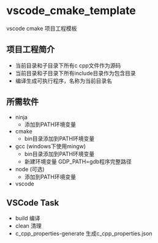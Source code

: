 # vscode_cmake_template

vscode cmake 项目工程模板

项目工程简介
-----------
- 当前目录和子目录下所有c cpp文件作为源码
- 当前目录和子目录下所有include目录作为包含目录
- 编译生成可执行程序，名称为当前目录名


所需软件
-----------
- ninja
  - 添加到PATH环境变量
- cmake
  - bin目录添加到PATH环境变量
- gcc (windows下使用mingw)
  - bin目录添加到PATH环境变量
  - 新建环境变量 GDP_PATH=gdb程序完整路径
- node (可选)
  - 添加到PATH环境变量
- vscode  

VSCode Task
------------
- build 编译
- clean 清理
- c_cpp_properties-generate 生成c_cpp_properties.json



